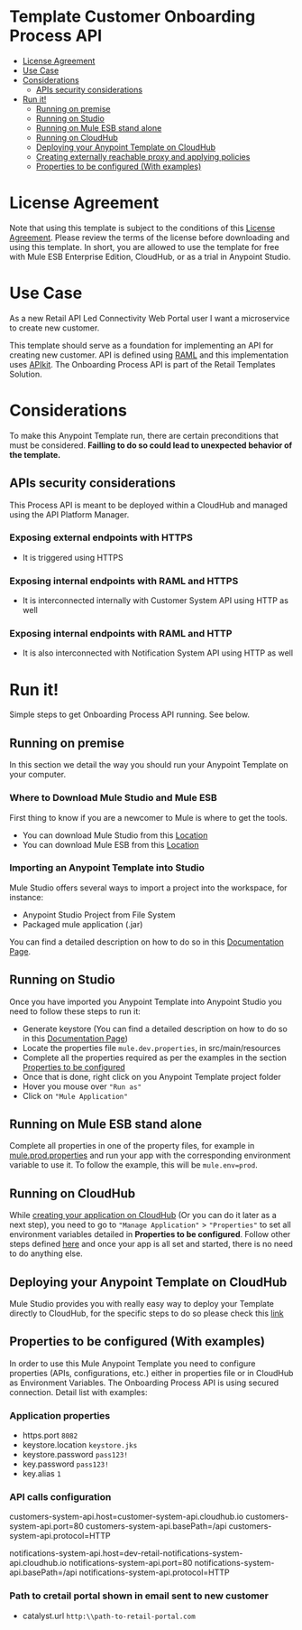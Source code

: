 # Template Customer Onboarding Process API

+ [License Agreement](#licenseagreement)
+ [Use Case](#usecase)
+ [Considerations](#considerations)
	* [APIs security considerations](#apissecurityconsiderations)
+ [Run it!](#runit)
	* [Running on premise](#runonopremise)
	* [Running on Studio](#runonstudio)
	* [Running on Mule ESB stand alone](#runonmuleesbstandalone)
	* [Running on CloudHub](#runoncloudhub)
	* [Deploying your Anypoint Template on CloudHub](#deployingyouranypointtemplateoncloudhub)
	* [Creating externally reachable proxy and applying policies](#proxy)
	* [Properties to be configured (With examples)](#propertiestobeconfigured)

# License Agreement <a name="licenseagreement"/>
Note that using this template is subject to the conditions of this [License Agreement](AnypointTemplateLicense.pdf).
Please review the terms of the license before downloading and using this template. In short, you are allowed to use the template for free with Mule ESB Enterprise Edition, CloudHub, or as a trial in Anypoint Studio.

# Use Case <a name="usecase"/>

As a new Retail API Led Connectivity Web Portal user I want a microservice to create new customer.

This template should serve as a foundation for implementing an API for creating new customer. API is defined using [RAML](https://docs.mulesoft.com/anypoint-platform-for-apis/walkthrough-design-existing#about-raml) and this implementation uses [APIkit](https://docs.mulesoft.com/anypoint-platform-for-apis/apikit-basic-anatomy#basic-anatomy).
The Onboarding Process API is part of the Retail Templates Solution.

# Considerations <a name="considerations"/>

To make this Anypoint Template run, there are certain preconditions that must be considered. **Failling to do so could lead to unexpected behavior of the template.**

## APIs security considerations <a name="apissecurityconsiderations"/>
This Process API is meant to be deployed within a CloudHub and managed using the API Platform Manager.

### Exposing external endpoints with HTTPS
+ It is triggered using HTTPS

### Exposing internal endpoints with RAML and HTTPS
+ It is interconnected internally with Customer System API using HTTP as well

### Exposing internal endpoints with RAML and HTTP
+ It is also interconnected with Notification System API using HTTP as well

# Run it! <a name="runit"/>
Simple steps to get Onboarding Process API running.
See below.

## Running on premise <a name="runonopremise"/>
In this section we detail the way you should run your Anypoint Template on your computer.


### Where to Download Mule Studio and Mule ESB
First thing to know if you are a newcomer to Mule is where to get the tools.

+ You can download Mule Studio from this [Location](http://www.mulesoft.com/platform/mule-studio)
+ You can download Mule ESB from this [Location](http://www.mulesoft.com/platform/soa/mule-esb-open-source-esb)

### Importing an Anypoint Template into Studio
Mule Studio offers several ways to import a project into the workspace, for instance: 

+ Anypoint Studio Project from File System
+ Packaged mule application (.jar)

You can find a detailed description on how to do so in this [Documentation Page](http://www.mulesoft.org/documentation/display/current/Importing+and+Exporting+in+Studio).

## Running on Studio <a name="runonstudio"/>
Once you have imported you Anypoint Template into Anypoint Studio you need to follow these steps to run it:

+ Generate keystore (You can find a detailed description on how to do so in this [Documentation Page](https://docs.mulesoft.com/mule-user-guide/v/3.7/tls-configuration#generating-keystores-and-truststores))
+ Locate the properties file `mule.dev.properties`, in src/main/resources
+ Complete all the properties required as per the examples in the section [Properties to be configured](#propertiestobeconfigured)
+ Once that is done, right click on you Anypoint Template project folder 
+ Hover you mouse over `"Run as"`
+ Click on  `"Mule Application"`

## Running on Mule ESB stand alone <a name="runonmuleesbstandalone"/>
Complete all properties in one of the property files, for example in [mule.prod.properties](../master/src/main/resources/mule.prod.properties) and run your app with the corresponding environment variable to use it. To follow the example, this will be `mule.env=prod`.

## Running on CloudHub <a name="runoncloudhub"/>
While [creating your application on CloudHub](http://www.mulesoft.org/documentation/display/current/Hello+World+on+CloudHub) (Or you can do it later as a next step), you need to go to `"Manage Application"` > `"Properties"` to set all environment variables detailed in **Properties to be configured**.
Follow other steps defined [here](#runonpremise) and once your app is all set and started, there is no need to do anything else.

## Deploying your Anypoint Template on CloudHub <a name="deployingyouranypointtemplateoncloudhub"/>
Mule Studio provides you with really easy way to deploy your Template directly to CloudHub, for the specific steps to do so please check this [link](http://www.mulesoft.org/documentation/display/current/Deploying+Mule+Applications#DeployingMuleApplications-DeploytoCloudHub)

## Properties to be configured (With examples) <a name="propertiestobeconfigured"/>
In order to use this Mule Anypoint Template you need to configure properties (APIs, configurations, etc.) either in properties file or in CloudHub as Environment Variables. The Onboarding Process API is using secured connection. Detail list with examples:
### Application properties
+ https.port `8082`
+ keystore.location `keystore.jks`
+ keystore.password `pass123!`
+ key.password `pass123!`
+ key.alias `1`

### API calls configuration
customers-system-api.host=customer-system-api.cloudhub.io
customers-system-api.port=80
customers-system-api.basePath=/api
customers-system-api.protocol=HTTP

notifications-system-api.host=dev-retail-notifications-system-api.cloudhub.io
notifications-system-api.port=80
notifications-system-api.basePath=/api
notifications-system-api.protocol=HTTP

### Path to cretail portal shown in email sent to new customer
+ catalyst.url `http:\\path-to-retail-portal.com`

